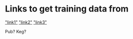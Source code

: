 Links to get training data from
==

["link1"](https://dungeonsmaster.com/2010/05/118-tavern-names/)
["link2"](http://home.earthlink.net/~duanevp/dnd/inns.htm)
["link3"](http://dndspeak.com/2017/12/100-tavern-names/)

Pub?
Keg?

